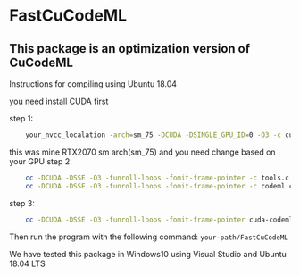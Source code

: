 # FastCuCodeML

This package is an optimization version of CuCodeML
----
Instructions for compiling using Ubuntu 18.04

you need install CUDA first

step 1:
```bash
    your_nvcc_localation -arch=sm_75 -DCUDA -DSINGLE_GPU_ID=0 -O3 -c cuda-codeml.cu
```
  this was mine RTX2070 sm arch(sm_75) and you need change based on your GPU
step 2:
```bash
    cc -DCUDA -DSSE -O3 -funroll-loops -fomit-frame-pointer -c tools.c
    cc -DCUDA -DSSE -O3 -funroll-loops -fomit-frame-pointer -c codeml.c
```
step 3:
```bash
    cc -DCUDA -DSSE -O3 -funroll-loops -fomit-frame-pointer cuda-codeml.o tools.o codeml.o -(your_cuda_lib64_location)lib64 -(your_cuda_lib_location)lib -lcudart -lstdc++ -lm -o FastCuCodeML
```

Then run the program with the following command: `your-path/FastCuCodeML`

We have tested this package in Windows10 using Visual Studio and Ubuntu 18.04 LTS
